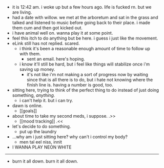 - it is 12:42 am. i woke up but a few hours ago. life is fucked rn. but we are living.
- had a date with willow. we met at the arboretum and sat in the grass and talked and listened to music before going back to their place. i made them cum and then got kicked out.
- i have animal well on. wanna play it at some point.
- feel this itch to do anything but be here. i guess i just like the movement.
- eLink still has not replied. scared.
	- i think it's been a reasonable enough amount of time to follow up with them.
		- sent an email. here's hoping.
	- i know it'll still be hard, but i feel like things will stabilize once i'm saving up money.
		- it's not like i'm not making a sort of progress now by waiting since that is all there is to do, but i hate not knowing where the finish line is. having a number is good, too.
- sitting here, trying to think of the perfect thing to do instead of just doing something, _anything._
	- i can't help it. but i can try.
- dawn is online.
	- [[goals]]
- about time to take my second meds, i suppose. .>>
	- [[mood tracking]] .<<
- let's decide to do something.
	- put up the laundry
- ...why am i just sitting here? why can't i control my body?
	- men tal eel niss, innit
- I WANNA PLAY NEON WHITE
___
- burn it all down. burn it all down.